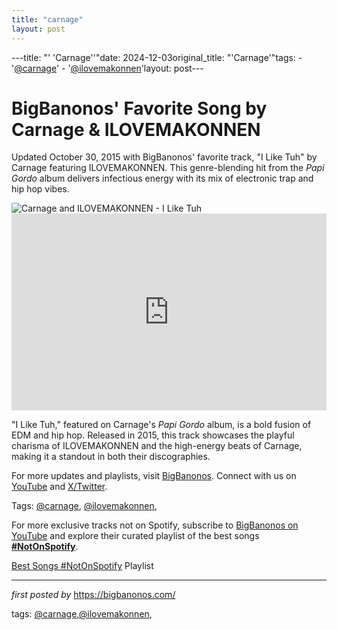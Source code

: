 ```yaml
---
title: "carnage"
layout: post
---
```

---title: "' 'Carnage''"date: 2024-12-03original_title: "'Carnage'"tags:  - '[@carnage](/tags/carnage/)'  - '[@ilovemakonnen](/tags/ilovemakonnen/)'layout: post---<!-- Post Title --><h1 >BigBanonos' Favorite Song by Carnage & ILOVEMAKONNEN</h1> <!-- Introductory Text --><p >Updated October 30, 2015 with BigBanonos' favorite track, "I Like Tuh" by Carnage featuring ILOVEMAKONNEN. This genre-blending hit from the *Papi Gordo* album delivers infectious energy with its mix of electronic trap and hip hop vibes.</p> <!-- Featured Image --><div > <img src="https://edm.com/.image/t_share/MTU0NTQ4MDQ4MDM3NDIyNjA1/carnage-main2.jpg" alt="Carnage and ILOVEMAKONNEN - I Like Tuh" /></div> <!-- YouTube Video Embed --><div > <iframe width="100%" height="315" src="https://www.youtube.com/embed/65h8TQwzn10" title="Carnage, ILOVEMAKONNEN - I Like Tuh ft. I LOVE MAKONNEN" frameborder="0" allow="accelerometer; autoplay; clipboard-write; encrypted-media; gyroscope; picture-in-picture; web-share" referrerpolicy="strict-origin-when-cross-origin" allowfullscreen></iframe></div> <!-- Song Information --><div > <p>"I Like Tuh," featured on Carnage's *Papi Gordo* album, is a bold fusion of EDM and hip hop. Released in 2015, this track showcases the playful charisma of ILOVEMAKONNEN and the high-energy beats of Carnage, making it a standout in both their discographies.</p></div> <!-- Footer Links --><div > <p>For more updates and playlists, visit <a href="https://bigbanonos.com/" target="_blank">BigBanonos</a>. Connect with us on <a href="https://www.youtube.com/[@BigBanonos](/tags/BigBanonos/)" target="_blank">YouTube</a> and <a href="https://x.com/bigbanonos" target="_blank">X/Twitter</a>.</p></div> <!-- Tags --><p >Tags: [@carnage](/tags/carnage/), [@ilovemakonnen](/tags/ilovemakonnen/),</p><!--Subscribe and Playlist Links--><div>    <p>For more exclusive tracks not on Spotify, subscribe to <a href="https://www.youtube.com/[@BigBanonos](/tags/BigBanonos/)" target="_blank">BigBanonos on YouTube</a> and explore their curated playlist of the best songs <strong>[#NotOnSpotify](/tags/NotOnSpotify/)</strong>.</p>    <p><a href="https://www.youtube.com/playlist?list=PLtuNtuTatqI0kFahUCbtbfenC_ET5O_tr" target="_blank">Best Songs [#NotOnSpotify](/tags/NotOnSpotify/) Playlist<br /></a></p></div><hr /><p><em>first posted by</em> <a href="https://bigbanonos.com/" rel="noopener" target="_new">https://bigbanonos.com/</a></p><p>tags: [@carnage](/tags/carnage/),[@ilovemakonnen](/tags/ilovemakonnen/),</p>